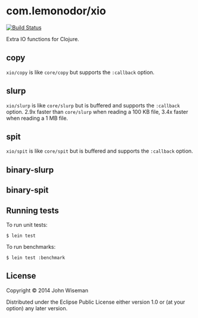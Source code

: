 # com.lemonodor/xio

[![Build Status](https://travis-ci.org/wiseman/clj-xio.png?branch=master)](https://travis-ci.org/wiseman/clj-xio)

Extra IO functions for Clojure.


## copy

`xio/copy` is like `core/copy` but supports the `:callback` option.


## slurp

`xio/slurp` is like `core/slurp` but is buffered and supports the
`:callback` option.  2.9x faster than `core/slurp` when reading a 100
KB file, 3.4x faster when reading a 1 MB file.

## spit

`xio/spit` is like `core/spit` but is buffered and supports the
`:callback` option.


## binary-slurp

## binary-spit

## Running tests

To run unit tests:

```
$ lein test
```

To run benchmarks:

```
$ lein test :benchmark
```

## License

Copyright © 2014 John Wiseman

Distributed under the Eclipse Public License either version 1.0 or (at
your option) any later version.
